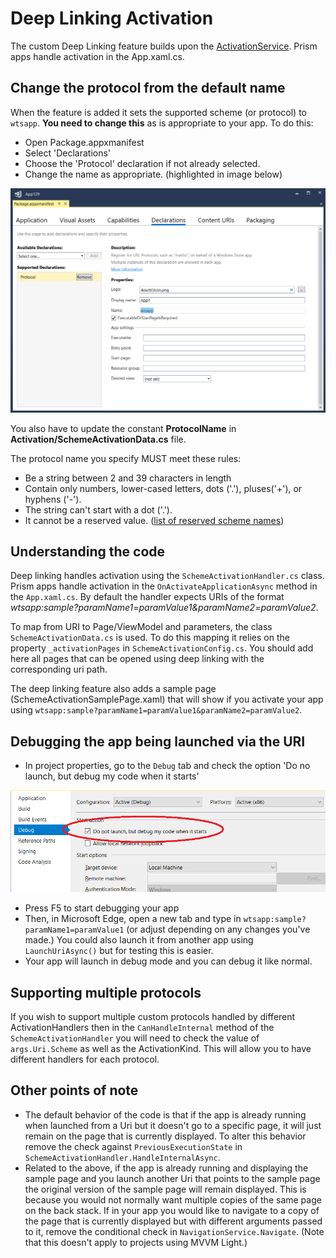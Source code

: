 # Deep Linking Activation

The custom Deep Linking feature builds upon the [ActivationService](../activation.md). Prism apps handle activation in the App.xaml.cs.

## Change the protocol from the default name

When the feature is added it sets the supported scheme (or protocol) to `wtsapp`. **You need to change this** as is appropriate to your app. To do this:

- Open Package.appxmanifest
- Select 'Declarations'
- Choose the 'Protocol' declaration if not already selected.
- Change the name as appropriate. (highlighted in image below)

![screenshot of package.appxmanifest dialog showing where to set the protocol](../resources/deep-linking/change-protocol-name.png)

You also have to update the constant **ProtocolName** in **Activation/SchemeActivationData.cs** file.

The protocol name you specify MUST meet these rules:

- Be a string between 2 and 39 characters in length
- Contain only numbers, lower-cased letters, dots ('.'), pluses('+'), or hyphens ('-').
- The string can't start with a dot ('.').
- It cannot be a reserved value. ([list of reserved scheme names](https://docs.microsoft.com/windows/uwp/launch-resume/reserved-uri-scheme-names#reserved-uri-scheme-names))

## Understanding the code

Deep linking handles activation using the `SchemeActivationHandler.cs` class. Prism apps handle activation in the `OnActivateApplicationAsync` method in the `App.xaml.cs`. By default the handler expects URIs of the format _wtsapp:sample?paramName1=paramValue1&paramName2=paramValue2_.

To map from URI to Page/ViewModel and parameters, the class `SchemeActivationData.cs` is used. To do this mapping it relies on the property `_activationPages` in `SchemeActivationConfig.cs`. You should add here all pages that can be opened using deep linking with the corresponding uri path.

The deep linking feature also adds a sample page (SchemeActivationSamplePage.xaml) that will show if you activate your app using `wtsapp:sample?paramName1=paramValue1&paramName2=paramValue2`.

## Debugging the app being launched via the URI

- In project properties, go to the `Debug` tab and check the option 'Do no launch, but debug my code when it starts'

![Screenshot of project properties dialog showing the 'Do no launch, but debug my code when it starts' option](../resources/deep-linking/debug-when-my-code-starts.png)

- Press F5 to start debugging your app
- Then, in Microsoft Edge, open a new tab and type in `wtsapp:sample?paramName1=paramValue1` (or adjust depending on any changes you've made.) You could also launch it from another app using `LaunchUriAsync()` but for testing this is easier.
- Your app will launch in debug mode and you can debug it like normal.

## Supporting multiple protocols

If you wish to support multiple custom protocols handled by different ActivationHandlers then in the `CanHandleInternal` method of the `SchemeActivationHandler` you will need to check the value of `args.Uri.Scheme` as well as the ActivationKind. This will allow you to have different handlers for each protocol.

## Other points of note

- The default behavior of the code is that if the app is already running when launched from a Uri but it doesn't go to a specific page, it will just remain on the page that is currently displayed. To alter this behavior remove the check against `PreviousExecutionState` in `SchemeActivationHandler.HandleInternalAsync`.
- Related to the above, if the app is already running and displaying the sample page and you launch another Uri that points to the sample page the original version of the sample page will remain displayed. This is because you would not normally want multiple copies of the same page on the back stack. If in your app you would like to navigate to a copy of the page that is currently displayed but with different arguments passed to it, remove the conditional check in `NavigationService.Navigate`. (Note that this doesn't apply to projects using MVVM Light.)
